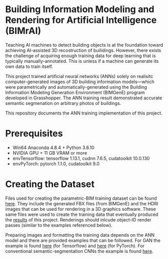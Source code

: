 # Building Information Modeling and Rendering for Artificial Intelligence (BIMrAI)
Teaching AI machines to detect building objects is at the foundation toward achieving AI-assisted 3D recostruction of builidings. However, there exists the challenge of acquiring enough training data for deep learning that is typically manually-annotated. This is unless if a machine can generate its own data to train itself.

This project trained artificial neural networks (ANNs) solely on realisitc computer-generated images of 3D building information models—which were parametrically and automatically-generated using the Building Information Modeling Generation Environment (BIMGenE) program developed in Grasshopper. The ANN training result demonstrated accurate semantic segmenation on arbitrary photos of buildings.

This repository documents the ANN training implementation of this project.

# Prerequisites
- Win64 Anaconda 4.8.4 + Python 3.6.10
- NVIDIA GPU + 11 GB VRAM or more
- envTensorflow: tensorflow 1.13.1, cudnn 7.6.5, cudatoolkit 10.0.130
- envPyTorch: pytorch 1.1.0, cudatoolkit 9.0

# Creating the Dataset
Files used for creating the parametric-BIM training dataset can be found [here](https://github.com/mawadhi/BIMrAI/tree/main/bimgene). They include the generated FBX files (from BIMGenE) and the HDRI images that can be used for rendering in a 3D graphics software. These same files were used to create the training data that eventually produced the [results](https://github.com/mawadhi/BIMrAI/tree/main/results) of this project. Renderings should inlcude object-ID render passes (similar to the examples referenced below). 

Preparing images and formatting the training data depends on the ANN model and there are provided examples that can be followed. For GAN the example is found [here](https://github.com/mawadhi/BIMrAI/tree/main/tensorflow/example_training_dataset) (for Tensorflow) and [here](https://github.com/mawadhi/BIMrAI/tree/main/pytorch/datasets/example_training_dataset) (for PyTorch). For conventional semantic-segmentation CNNs the example is found [here](https://github.com/mawadhi/BIMrAI/tree/main/segment/example_training_dataset). 
